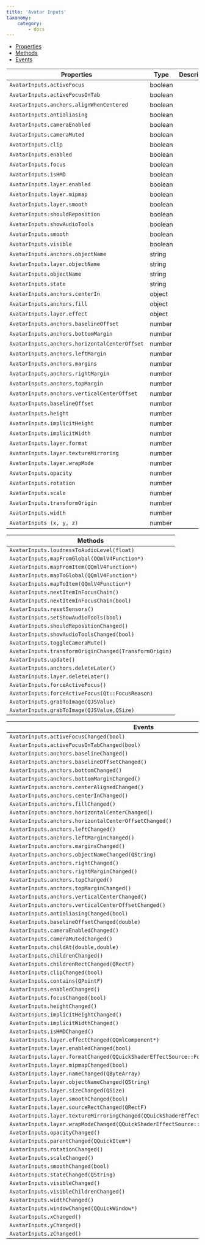 ```yaml
---
title: 'Avatar Inputs'
taxonomy:
    category:
        - docs
---
```



* [Properties](#properties)
* [Methods](#methods)
* [Events](#events)




| Properties         <a id="properties"></a> | Type    | Description |
| ---------------------------------------- | ------- | ----------- |
|`AvatarInputs.activeFocus`|boolean||
|`AvatarInputs.activeFocusOnTab`|boolean||
|`AvatarInputs.anchors.alignWhenCentered`|boolean||
|`AvatarInputs.antialiasing`|boolean||
|`AvatarInputs.cameraEnabled`|boolean||
|`AvatarInputs.cameraMuted`|boolean||
|`AvatarInputs.clip`|boolean||
|`AvatarInputs.enabled`|boolean||
|`AvatarInputs.focus`|boolean||
|`AvatarInputs.isHMD`|boolean||
|`AvatarInputs.layer.enabled`|boolean||
|`AvatarInputs.layer.mipmap`|boolean||
|`AvatarInputs.layer.smooth`|boolean||
|`AvatarInputs.shouldReposition`|boolean||
|`AvatarInputs.showAudioTools`|boolean||
|`AvatarInputs.smooth`|boolean||
|`AvatarInputs.visible`|boolean||
|`AvatarInputs.anchors.objectName`|string||
|`AvatarInputs.layer.objectName`|string||
|`AvatarInputs.objectName`|string||
|`AvatarInputs.state`|string||
|`AvatarInputs.anchors.centerIn`|object||
|`AvatarInputs.anchors.fill`|object||
|`AvatarInputs.layer.effect`|object||
|`AvatarInputs.anchors.baselineOffset`|number||
|`AvatarInputs.anchors.bottomMargin`|number||
|`AvatarInputs.anchors.horizontalCenterOffset`|number||
|`AvatarInputs.anchors.leftMargin`|number||
|`AvatarInputs.anchors.margins`|number||
|`AvatarInputs.anchors.rightMargin`|number||
|`AvatarInputs.anchors.topMargin`|number||
|`AvatarInputs.anchors.verticalCenterOffset`|number||
|`AvatarInputs.baselineOffset`|number||
|`AvatarInputs.height`|number||
|`AvatarInputs.implicitHeight`|number||
|`AvatarInputs.implicitWidth`|number||
|`AvatarInputs.layer.format`|number||
|`AvatarInputs.layer.textureMirroring`|number||
|`AvatarInputs.layer.wrapMode`|number||
|`AvatarInputs.opacity`|number||
|`AvatarInputs.rotation`|number||
|`AvatarInputs.scale`|number||
|`AvatarInputs.transformOrigin`|number||
|`AvatarInputs.width`|number||
|`AvatarInputs (x, y, z)`|number||



| Methods              <a id="methods"></a> |
| ---------------------------------------- |
|`AvatarInputs.loudnessToAudioLevel(float)`|
|`AvatarInputs.mapFromGlobal(QQmlV4Function*)`|
|`AvatarInputs.mapFromItem(QQmlV4Function*)`|
|`AvatarInputs.mapToGlobal(QQmlV4Function*)`|
|`AvatarInputs.mapToItem(QQmlV4Function*)`|
|`AvatarInputs.nextItemInFocusChain()`|
|`AvatarInputs.nextItemInFocusChain(bool)`|
|`AvatarInputs.resetSensors()`|
|`AvatarInputs.setShowAudioTools(bool)`|
|`AvatarInputs.shouldRepositionChanged()`|
|`AvatarInputs.showAudioToolsChanged(bool)`|
|`AvatarInputs.toggleCameraMute()`|
|`AvatarInputs.transformOriginChanged(TransformOrigin)`|
|`AvatarInputs.update()`|
|`AvatarInputs.anchors.deleteLater()`|
|`AvatarInputs.layer.deleteLater()`|
|`AvatarInputs.forceActiveFocus()`|
|`AvatarInputs.forceActiveFocus(Qt::FocusReason)`|
|`AvatarInputs.grabToImage(QJSValue)`|
|`AvatarInputs.grabToImage(QJSValue,QSize)`|



| Events                            <a id="events"></a> |
| ---------------------------------------- |
|`AvatarInputs.activeFocusChanged(bool)`|
|`AvatarInputs.activeFocusOnTabChanged(bool)`|
|`AvatarInputs.anchors.baselineChanged()`|
|`AvatarInputs.anchors.baselineOffsetChanged()`|
|`AvatarInputs.anchors.bottomChanged()`|
|`AvatarInputs.anchors.bottomMarginChanged()`|
|`AvatarInputs.anchors.centerAlignedChanged()`|
|`AvatarInputs.anchors.centerInChanged()`|
|`AvatarInputs.anchors.fillChanged()`|
|`AvatarInputs.anchors.horizontalCenterChanged()`|
|`AvatarInputs.anchors.horizontalCenterOffsetChanged()`|
|`AvatarInputs.anchors.leftChanged()`|
|`AvatarInputs.anchors.leftMarginChanged()`|
|`AvatarInputs.anchors.marginsChanged()`|
|`AvatarInputs.anchors.objectNameChanged(QString)`|
|`AvatarInputs.anchors.rightChanged()`|
|`AvatarInputs.anchors.rightMarginChanged()`|
|`AvatarInputs.anchors.topChanged()`|
|`AvatarInputs.anchors.topMarginChanged()`|
|`AvatarInputs.anchors.verticalCenterChanged()`|
|`AvatarInputs.anchors.verticalCenterOffsetChanged()`|
|`AvatarInputs.antialiasingChanged(bool)`|
|`AvatarInputs.baselineOffsetChanged(double)`|
|`AvatarInputs.cameraEnabledChanged()`|
|`AvatarInputs.cameraMutedChanged()`|
|`AvatarInputs.childAt(double,double)`|
|`AvatarInputs.childrenChanged()`|
|`AvatarInputs.childrenRectChanged(QRectF)`|
|`AvatarInputs.clipChanged(bool)`|
|`AvatarInputs.contains(QPointF)`|
|`AvatarInputs.enabledChanged()`|
|`AvatarInputs.focusChanged(bool)`|
|`AvatarInputs.heightChanged()`|
|`AvatarInputs.implicitHeightChanged()`|
|`AvatarInputs.implicitWidthChanged()`|
|`AvatarInputs.isHMDChanged()`|
|`AvatarInputs.layer.effectChanged(QQmlComponent*)`|
|`AvatarInputs.layer.enabledChanged(bool)`|
|`AvatarInputs.layer.formatChanged(QQuickShaderEffectSource::Format)`|
|`AvatarInputs.layer.mipmapChanged(bool)`|
|`AvatarInputs.layer.nameChanged(QByteArray)`|
|`AvatarInputs.layer.objectNameChanged(QString)`|
|`AvatarInputs.layer.sizeChanged(QSize)`|
|`AvatarInputs.layer.smoothChanged(bool)`|
|`AvatarInputs.layer.sourceRectChanged(QRectF)`|
|`AvatarInputs.layer.textureMirroringChanged(QQuickShaderEffectSource::TextureMirroring)`|
|`AvatarInputs.layer.wrapModeChanged(QQuickShaderEffectSource::WrapMode)`|
|`AvatarInputs.opacityChanged()`|
|`AvatarInputs.parentChanged(QQuickItem*)`|
|`AvatarInputs.rotationChanged()`|
|`AvatarInputs.scaleChanged()`|
|`AvatarInputs.smoothChanged(bool)`|
|`AvatarInputs.stateChanged(QString)`|
|`AvatarInputs.visibleChanged()`|
|`AvatarInputs.visibleChildrenChanged()`|
|`AvatarInputs.widthChanged()`|
|`AvatarInputs.windowChanged(QQuickWindow*)`|
|`AvatarInputs.xChanged()`|
|`AvatarInputs.yChanged()`|
|`AvatarInputs.zChanged()`|

